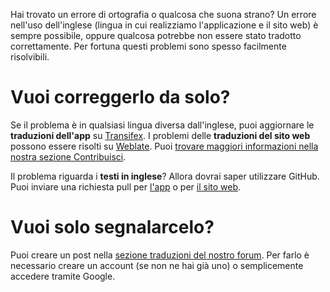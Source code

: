 Hai trovato un errore di ortografia o qualcosa che suona strano? Un errore nell'uso dell'inglese (lingua in cui realizziamo l'applicazione e il sito web) è sempre possibile, oppure qualcosa potrebbe non essere stato tradotto correttamente. Per fortuna questi problemi sono spesso facilmente risolvibili.

# Vuoi correggerlo da solo?

Se il problema è in qualsiasi lingua diversa dall'inglese, puoi aggiornare le **traduzioni dell'app** su [Transifex](https://www.transifex.com/antennapod/antennapod/core-values/). I problemi delle **traduzioni del sito web** possono essere risolti su [Weblate](https://hosted.weblate.org/projects/antennapod/). Puoi [trovare maggiori informazioni nella nostra sezione Contribuisci](/contribute/translate).

Il problema riguarda i **testi in inglese**? Allora dovrai saper utilizzare GitHub. Puoi inviare una richiesta pull per [l'app](https://github.com/AntennaPod/AntennaPod/) o per [il sito web](https://github.com/AntennaPod/antennapod.github.io).

# Vuoi solo segnalarcelo?

Puoi creare un post nella [sezione traduzioni del nostro forum](https://forum.antennapod.org/c/translations/11). Per farlo è necessario creare un account (se non ne hai già uno) o semplicemente accedere tramite Google.
